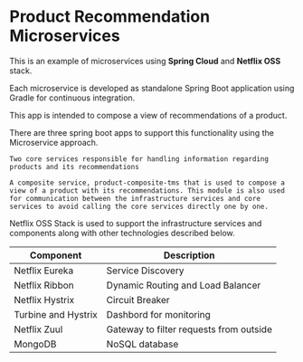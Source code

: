 # Product Recommendation Microservices

This is an example of microservices using **Spring Cloud** and **Netflix OSS** stack. 

Each microservice is developed as standalone Spring Boot application using Gradle for continuous integration.

This app is intended to compose a view of recommendations of a product.

There are three spring boot apps to support this functionality using the Microservice approach.
   
    Two core services responsible for handling information regarding products and its recommendations
   
    A composite service, product-composite-tms that is used to compose a view of a product with its recommendations. This module is also used for communication between the infrastructure services and core services to avoid calling the core services directly one by one.
 
Netflix OSS Stack is used to support the infrastructure services and components along with other technologies described below.

| Component            | Description                             |
| ----------           | ------------------------                |
| Netflix Eureka       | Service Discovery                       |
| Netflix Ribbon       | Dynamic Routing and Load Balancer       |
| Netflix Hystrix      | Circuit Breaker                         |
| Turbine and Hystrix  | Dashbord for monitoring                 |
| Netflix Zuul         | Gateway to filter requests from outside |
| MongoDB              | NoSQL database                          |
 

